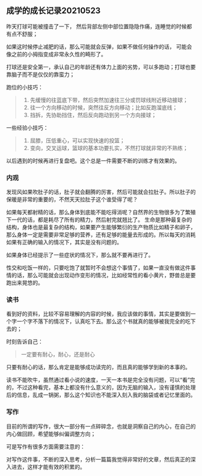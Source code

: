 ## 成学的成长记录20210523

昨天打球可能被撞击了一下， 然后背部左侧中部位置隐隐作痛，连睡觉的时候都有点不舒服；

如果这时候停止减肥的话，那么可能就会反弹，如果不做任何操作的话， 可能会像之前的小拇指变成非常永久性的畸形了。

打球还是安全第一，承认自己的年龄还有体力上面的劣势，可以多跑动；打球也要靠脑子而不是仅仅的靠蛮力；

跑位的小技巧：

> 1. 先缓慢的往蓝底下带，然后突然加速往三分或罚球线附近移动接球；
> 2. 往一个方向移动的时候，突然往反方向移动；比如反跑溜底线；
> 3. 挡拆，先协助挡住，然后反向跑动到另一个方向接球；

一些经验小技巧：

> 1. 屈膝，压低重心，可以实现快速的投篮；
> 2. 变向，交叉运球，篮球的基本功要扎实，不然打球就非常的不熟练；

以后遇到的时候再进行复盘吧。这个总是一件需要不断的训练才有效果的。

### 内观

发现风如果吹肚子的话，肚子就会翻腾的厉害，然后可能就会拉肚子。所以肚子的保暖是非常的重要的，不然天天拉肚子这个谁受得了呢？

如果每天都射精的话，那么身体到底能不能吃得消呢？自然界的生物很多为了繁殖下一代的话，都是耗尽了所有的精力，然后射完就翘比了。 生命是那种最复杂的结构，身体也是最复杂的结构，如果要产生能够繁衍的生产物质比如精子和卵子，那么身体一定是需要非常足够的营养，还有足够的能量去形成的。所以每天的消耗如果有正确的输入的情况下，其实是没有问题的。

如果身体已经提示了一些症状的情况下，那么就不要再进行了。

性交和吃饭一样的，只要吃饱了就暂时不会想这个事情了，如果一直没有做这件事情的话，那么可能就会出现动作变形的情况，比如经常性的看小黄片，野兽总是要跑出来晃悠的。

### 读书

看到好的资料，比较不容易理解的内容的时候，我应该做的事情，其实是要做到一个字一个字不落下的情况下，认真吃下去。那么这个书就真的能够被我完全的吃下去的；

时刻告诉自己：

> 一定要有耐心，耐心，还是耐心

只要有耐心的话，那么肯定是能够成功读完的，而且真的能够学到新的本事的。

读书不能吹牛，虽然通过看小说的速度，一天一本书是完全没有问题，可以“看”完的，不过这种看完，基本上都没有什么意义的，因为无脑的输入，没有谨慎的处理后的信息，乱成一锅粥，那么这个知识也不能深入刻入我的脑袋或者记忆里面的。

### 写作

目前的所谓的写作，很大一部分有一点碎碎念，也就是洞察自己的内心，在自己的内心做回顾，希望能够纠偏调整方向；

可是写作有很多方面需要注意的：

对写作这件事，不断的深入思考，分析一篇篇我觉得非常好的文章，然后真正的深入进去，这样才能有效的积累的。